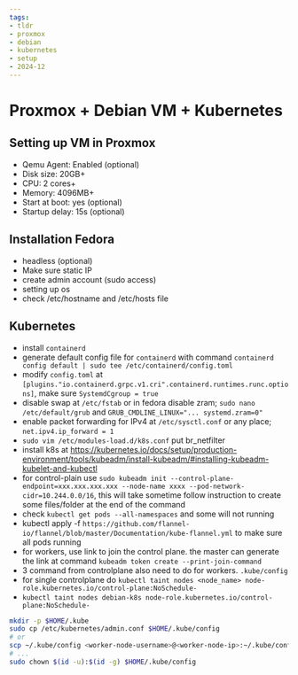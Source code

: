 ```yaml
---
tags:
- tldr
- proxmox
- debian
- kubernetes
- setup
- 2024-12
---
```


# Proxmox + Debian VM + Kubernetes

## Setting up VM in Proxmox

- Qemu Agent: Enabled (optional)
- Disk size: 20GB+
- CPU: 2 cores+
- Memory: 4096MB+
- Start at boot: yes (optional)
- Startup delay: 15s (optional)

## Installation Fedora

- headless (optional)
- Make sure static IP
- create admin account (sudo access)
- setting up os
- check /etc/hostname and /etc/hosts file

## Kubernetes

- install `containerd`
- generate default config file for `containerd` with command `containerd config default | sudo tee /etc/containerd/config.toml`
- modify `config.toml` at `[plugins."io.containerd.grpc.v1.cri".containerd.runtimes.runc.options]`, make sure `SystemdCgroup = true`
- disable swap at `/etc/fstab` or in fedora disable zram; `sudo nano /etc/default/grub` and `GRUB_CMDLINE_LINUX="... systemd.zram=0"`
- enable packet forwarding for IPv4 at `/etc/sysctl.conf` or any place; `net.ipv4.ip_forward = 1`
- `sudo vim /etc/modules-load.d/k8s.conf` put br_netfilter
- install k8s at https://kubernetes.io/docs/setup/production-environment/tools/kubeadm/install-kubeadm/#installing-kubeadm-kubelet-and-kubectl
- for control-plain use `sudo kubeadm init --control-plane-endpoint=xxx.xxx.xxx.xxx --node-name xxxx --pod-network-cidr=10.244.0.0/16`, this will take sometime follow instruction to create some files/folder at the end of the command
- check `kubectl get pods --all-namespaces` and some will not running
- kubectl apply -f `https://github.com/flannel-io/flannel/blob/master/Documentation/kube-flannel.yml` to make sure all pods running
- for workers, use link to join the control plane. the master can generate the link at command `kubeadm token create --print-join-command`
- 3 command from controlplane also need to do for workers. `.kube/config`
- for single controlplane do `kubectl taint nodes <node_name> node-role.kubernetes.io/control-plane:NoSchedule-`
- `kubectl taint nodes debian-k8s node-role.kubernetes.io/control-plane:NoSchedule-`

```sh
mkdir -p $HOME/.kube
sudo cp /etc/kubernetes/admin.conf $HOME/.kube/config
# or 
scp ~/.kube/config <worker-node-username>@<worker-node-ip>:~/.kube/config
# ...
sudo chown $(id -u):$(id -g) $HOME/.kube/config
```